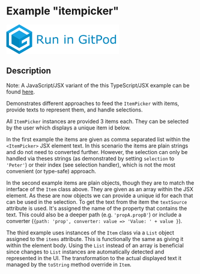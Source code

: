 # Example "itempicker"

[![GitPod Logo](../../doc/run-in-gitpod.png)](https://gitpod.io/#example=itempicker/https://github.com/eclipsesource/tabris-decorators/tree/master/examples/itempicker)

## Description

Note: A JavaScript/JSX variant of the this TypeScript/JSX example can be found [here](../itempicker-jsx).

Demonstrates different approaches to feed the `ItemPicker` with items, provide texts to represent them, and handle selections.

All `ItemPicker` instances are provided 3 items each. They can be selected by the user which displays a unique item id below.

In the first example the items are given as comma separated list within the `<ItemPicker>` JSX element text. In this scenario the items are plain strings and do not need to converted further. However, the selection can only be handled via theses strings (as demonstrated by setting `selection` to `'Peter'`) or their index (see selection handler), which is not the most convenient (or type-safe) approach.

In the second example items are plain objects, though they are to match the interface of the `Item` class above. They are given as an array within the JSX element. As these are now objects we can provide a unique id for each that can be used in the selection. To get the text from the item the `textSource` attribute is used. It's assigned the name of the property that contains the text. This could also be a deeper path (e.g. `'propA.propB'`) or include a converter (`{path: 'prop', converter: value => 'Value: ' + value }`).

The third example uses instances of the `Item` class via a `List` object assigned to the `items` attribute. This is functionally the same as giving it within the element body. Using the `List` instead of an array is beneficial since changes to `List` instances are automatically detected and represented in the UI. The transformation to the actual displayed text it managed by the `toString` method override in `Item`.
